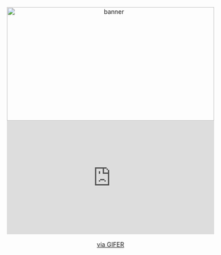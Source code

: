 <div align="center">
  <img src="https://i.gifer.com/2FxK.gif" height="263.415" width="480" alt="banner"  />
  <iframe src="https://gifer.com/embed/2FxK" width=480 height=263.415 frameBorder="0" allowFullScreen></iframe><p><a href="https://gifer.com">via GIFER</a></p>
</div>

